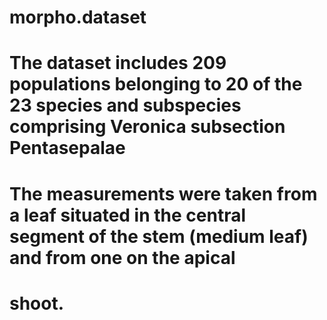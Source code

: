# morpho.dataset
# The dataset includes 209 populations belonging to 20 of the 23 species and subspecies comprising Veronica subsection Pentasepalae
# The measurements were taken from a leaf situated in the central segment of the stem (medium leaf) and from one on the apical    
# shoot.
